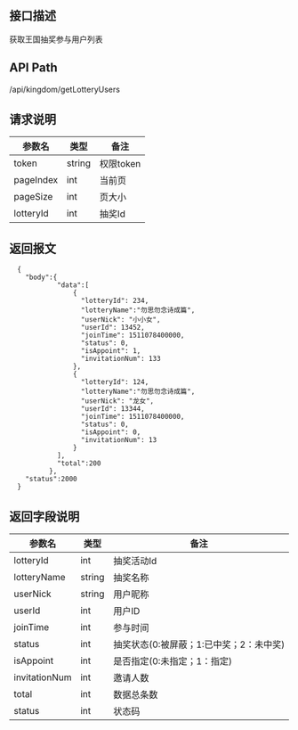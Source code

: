 ## 接口描述
获取王国抽奖参与用户列表
## API Path
/api/kingdom/getLotteryUsers
## 请求说明
|参数名    |类型    |备注             |
|--------- |--------|-----------------|
|token     |string  |权限token        |
|pageIndex |int     |当前页           |
|pageSize  |int     |页大小           |
|lotteryId |int     |抽奖Id           |
## 返回报文
```
  {
    "body":{
            "data":[
                {
                  "lotteryId": 234,
                  "lotteryName":"勿思勿念诗成篇",
                  "userNick": "小小女",
                  "userId": 13452,
                  "joinTime": 1511078400000,
                  "status": 0,
                  "isAppoint": 1,
                  "invitationNum": 133
                },
                {
                  "lotteryId": 124,
                  "lotteryName":"勿思勿念诗成篇",
                  "userNick": "龙女",
                  "userId": 13344,
                  "joinTime": 1511078400000,
                  "status": 0,
                  "isAppoint": 0,
                  "invitationNum": 13
                }
            ],
            "total":200
          },
    "status":2000
  }
```
## 返回字段说明
|参数名   |类型    |备注             |
|---------|--------|-----------------|
|lotteryId|int     |抽奖活动Id       |
|lotteryName|string|抽奖名称         |
|userNick |string  |用户昵称         |
|userId   |int     |用户ID           |
|joinTime |int     |参与时间         |
|status   |int     |抽奖状态(0:被屏蔽；1:已中奖；2：未中奖) |
|isAppoint|int     |是否指定(0:未指定；1：指定)   |
|invitationNum|int |邀请人数         |
|total    |int     |数据总条数       |
|status   |int     |状态码           |